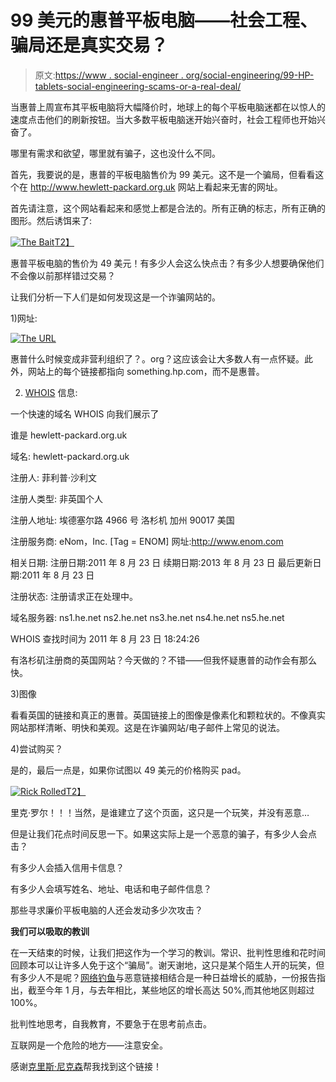 # 99 美元的惠普平板电脑——社会工程、骗局还是真实交易？

> 原文:[https://www . social-engineer . org/social-engineering/99-HP-tablets-social-engineering-scams-or-a-real-deal/](https://www.social-engineer.org/social-engineering/99-hp-tablets-social-engineering-scams-or-a-real-deal/)

当惠普上周宣布其平板电脑将大幅降价时，地球上的每个平板电脑迷都在以惊人的速度点击他们的刷新按钮。当大多数平板电脑迷开始兴奋时，社会工程师也开始兴奋了。

哪里有需求和欲望，哪里就有骗子，这也没什么不同。

首先，我要说的是，惠普的平板电脑售价为 99 美元。这不是一个骗局，但看看这个在 http://www.hewlett-packard.org.uk 网站上看起来无害的网址。

首先请注意，这个网站看起来和感觉上都是合法的。所有正确的标志，所有正确的图形。然后诱饵来了:

[![](../Images/790e71b15e42173292e1f7bd77ebdd09.png "The Bait")T2】](https://www.social-engineer.org/interesting-se-articles/99-hp-tablets-social-engineering-scams-or-a-real-deal/attachment/screen-shot-2011-08-23-at-2-02-04-pm/)

惠普平板电脑的售价为 49 美元！有多少人会这么快点击？有多少人想要确保他们不会像以前那样错过交易？

让我们分析一下人们是如何发现这是一个诈骗网站的。

1)网址:

[![](../Images/cd64edb6b4e7deac3e31eafc8df043f0.png "The URL") ](https://www.social-engineer.org/interesting-se-articles/99-hp-tablets-social-engineering-scams-or-a-real-deal/attachment/screen-shot-2011-08-23-at-2-30-33-pm/) [](https://www.social-engineer.org/interesting-se-articles/99-hp-tablets-social-engineering-scams-or-a-real-deal/attachment/screen-shot-2011-08-23-at-2-05-07-pm/) 

惠普什么时候变成非营利组织了？。org？这应该会让大多数人有一点怀疑。此外，网站上的每个链接都指向 something.hp.com，而不是惠普。

2) [WHOIS](https://www.social-engineer.org/framework/information-gathering/) 信息:

一个快速的域名 WHOIS 向我们展示了

谁是 hewlett-packard.org.uk

域名:
hewlett-packard.org.uk

注册人:
菲利普·沙利文

注册人类型:
非英国个人

注册人地址:
埃德塞尔路 4966 号
洛杉机
加州
90017
美国

注册服务商:
eNom，Inc. [Tag = ENOM]
网址:http://www.enom.com

相关日期:
注册日期:2011 年 8 月 23 日
续期日期:2013 年 8 月 23 日
最后更新日期:2011 年 8 月 23 日

注册状态:
注册请求正在处理中。

域名服务器:
ns1.he.net
ns2.he.net
ns3.he.net
ns4.he.net
ns5.he.net

WHOIS 查找时间为 2011 年 8 月 23 日 18:24:26

有洛杉矶注册商的英国网站？今天做的？不错——但我怀疑惠普的动作会有那么快。

3)图像

看看英国的链接和真正的惠普。英国链接上的图像是像素化和颗粒状的。不像真实网站那样清晰、明快和美观。这是在诈骗网站/电子邮件上常见的说法。

4)尝试购买？

是的，最后一点是，如果你试图以 49 美元的价格购买 pad。

[![](../Images/c77da4d526a3d3dd5ecb52e489b61803.png "Rick Rolled")T2】](https://www.social-engineer.org/interesting-se-articles/99-hp-tablets-social-engineering-scams-or-a-real-deal/attachment/screen-shot-2011-08-23-at-2-15-35-pm/)

里克·罗尔！！！当然，是谁建立了这个页面，这只是一个玩笑，并没有恶意…

但是让我们花点时间反思一下。如果这实际上是一个恶意的骗子，有多少人会点击？

有多少人会插入信用卡信息？

有多少人会填写姓名、地址、电话和电子邮件信息？

那些寻求廉价平板电脑的人还会发动多少次攻击？

**我们可以吸取的教训**

在一天结束的时候，让我们把这作为一个学习的教训。常识、批判性思维和花时间回顾本可以让许多人免于这个“骗局”。谢天谢地，这只是某个陌生人开的玩笑，但有多少人不是呢？[网络钓鱼](https://www.social-engineer.org/framework/general-discussion/real-world-examples/phishing/)与恶意链接相结合是一种日益增长的威胁，一份报告指出，截至今年 1 月，与去年相比，某些地区的增长高达 50%,而其他地区则超过 100%。

批判性地思考，自我教育，不要急于在思考前点击。

互联网是一个危险的地方——注意安全。

感谢[克里斯·尼克森](https://www.lares.com/ "Chris Nickerson")帮我找到这个链接！